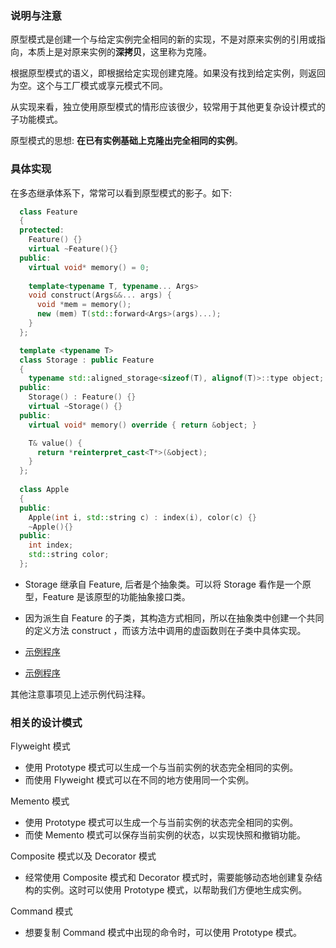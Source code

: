 
### 说明与注意

原型模式是创建一个与给定实例完全相同的新的实现，不是对原来实例的引用或指向，本质上是对原来实例的**深拷贝**，这里称为克隆。

根据原型模式的语义，即根据给定实现创建克隆。如果没有找到给定实例，则返回为空。这个与工厂模式或享元模式不同。

从实现来看，独立使用原型模式的情形应该很少，较常用于其他更复杂设计模式的子功能模式。

原型模式的思想: **在已有实例基础上克隆出完全相同的实例**。

### 具体实现

在多态继承体系下，常常可以看到原型模式的影子。如下:
```c++
  class Feature
  {
  protected:
    Feature() {}
    virtual ~Feature(){}
  public:
    virtual void* memory() = 0;
    
    template<typename T, typename... Args>
    void construct(Args&&... args) {
      void *mem = memory();
      new (mem) T(std::forward<Args>(args)...);
    }
  };

  template <typename T>
  class Storage : public Feature
  {
    typename std::aligned_storage<sizeof(T), alignof(T)>::type object;
  public:
    Storage() : Feature() {}
    virtual ~Storage() {}
  public:
    virtual void* memory() override { return &object; }

    T& value() {
      return *reinterpret_cast<T*>(&object);
    }
  };
  
  class Apple
  {
  public:
    Apple(int i, std::string c) : index(i), color(c) {}
    ~Apple(){}
  public:
    int index;
    std::string color;
  };
```
- Storage 继承自 Feature, 后者是个抽象类。可以将 Storage 看作是一个原型，Feature 是该原型的功能抽象接口类。
- 因为派生自 Feature 的子类，其构造方式相同，所以在抽象类中创建一个共同的定义方法 construct ，而该方法中调用的虚函数则在子类中具体实现。

- [示例程序](feature.cpp)
- [示例程序](realize.cpp)

其他注意事项见上述示例代码注释。

### 相关的设计模式

Flyweight 模式
- 使用 Prototype 模式可以生成一个与当前实例的状态完全相同的实例。
- 而使用 Flyweight 模式可以在不同的地方使用同一个实例。

Memento 模式
- 使用 Prototype 模式可以生成一个与当前实例的状态完全相同的实例。
- 而使 Memento 模式可以保存当前实例的状态，以实现快照和撤销功能。

Composite 模式以及 Decorator 模式
- 经常使用 Composite 模式和 Decorator 模式时，需要能够动态地创建复杂结构的实例。这时可以使用 Prototype 模式，以帮助我们方便地生成实例。

Command 模式
- 想要复制 Command 模式中出现的命令时，可以使用 Prototype 模式。
